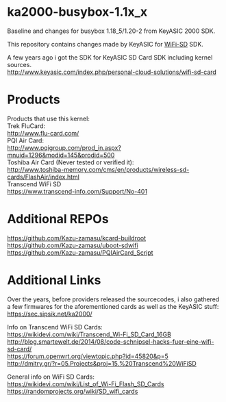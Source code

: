 # ka2000-busybox-1.1x_x
Baseline and changes for busybox 1.18_5/1.20-2 from KeyASIC 2000 SDK.

This repository contains changes made by KeyASIC for [WiFi-SD](https://github.com/cafk/ka2000-linux-2.6.32.28) SDK.

A few years ago i got the SDK for KeyASIC SD Card SDK including kernel sources.  
http://www.keyasic.com/index.php/personal-cloud-solutions/wifi-sd-card  

# Products  
Products that use this kernel:  
Trek FluCard:   
http://www.flu-card.com/  
PQI Air Card:  
http://www.pqigroup.com/prod_in.aspx?mnuid=1296&modid=145&prodid=500  
Toshiba Air Card (Never tested or verified it):  
http://www.toshiba-memory.com/cms/en/products/wireless-sd-cards/FlashAir/index.html  
Transcend WiFi SD  
https://www.transcend-info.com/Support/No-401  
  
# Additional REPOs  
https://github.com/Kazu-zamasu/kcard-buildroot  
https://github.com/Kazu-zamasu/uboot-sdwifi  
https://github.com/Kazu-zamasu/PQIAirCard_Script  
  
# Additional Links  
Over the years, before providers released the sourcecodes, i also gathered a few firmwares for the aforementioned cards as well as the KeyASIC stuff:  
https://sec.sipsik.net/ka2000/  
  
Info on Transcend WiFi SD Cards:  
https://wikidevi.com/wiki/Transcend_Wi-Fi_SD_Card_16GB  
http://blog.smartewelt.de/2014/08/code-schnipsel-hacks-fuer-eine-wifi-sd-card/  
https://forum.openwrt.org/viewtopic.php?id=45820&p=5  
http://dmitry.gr/?r=05.Projects&proj=15.%20Transcend%20WiFiSD  
  
General info on WiFi SD Cards:  
https://wikidevi.com/wiki/List_of_Wi-Fi_Flash_SD_Cards  
https://randomprojects.org/wiki/SD_wifi_cards  


